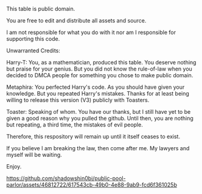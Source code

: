 This table is public domain. 

You are free to edit and distribute all assets and source.

I am not responsible for what you do with it nor am I responsible for supporting this code.

Unwarranted Credits:

Harry-T: You, as a mathematician, produced this table. You deserve nothing but praise for your genius. But you did not know the rule-of-law when you decided to DMCA people for something you chose to make public domain.

Metaphira: You perfected Harry's code. As you should have given your knowledge. But you repeated Harry's mistakes. Thanks for at least being willing to release this version (V3) publicly with Toasters.

Toaster: Speaking of whom. You have our thanks, but I still have yet to be given a good reason why you pulled the github. Until then, you are nothing but repeating, a third time, the mistakes of evil people.

Therefore, this respository will remain up until it itself ceases to exist.

If you believe I am breaking the law, then come after me. My lawyers and myself will be waiting.

Enjoy.

https://github.com/shadowshin0bi/public-pool-parlor/assets/46812722/617543cb-49b0-4e88-9ab9-fcd6f361025b
